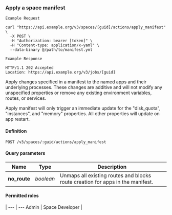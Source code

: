 ### Apply a space manifest

```
Example Request
```

```shell
curl "https://api.example.org/v3/spaces/[guid]/actions/apply_manifest" \
  -X POST \
  -H "Authorization: bearer [token]" \
  -H "Content-type: application/x-yaml" \
  --data-binary @/path/to/manifest.yml
```

```
Example Response
```

```http
HTTP/1.1 202 Accepted
Location: https://api.example.org/v3/jobs/[guid]
```

Apply changes specified in a manifest to the named apps and their underlying processes. These changes are additive and will not modify any unspecified properties or remove any existing environment variables, routes, or services.

<aside class="notice">
Apply manifest will only trigger an immediate update for the "disk_quota", "instances", and "memory" properties. All other properties will update on app restart.
</aside>

#### Definition
`POST /v3/spaces/:guid/actions/apply_manifest`

#### Query parameters

Name | Type | Description
---- | ---- | ------------
**no_route** | _boolean_ | Unmaps all existing routes and blocks route creation for apps in the manifest.

#### Permitted roles
 |
--- | ---
Admin |
Space Developer |
